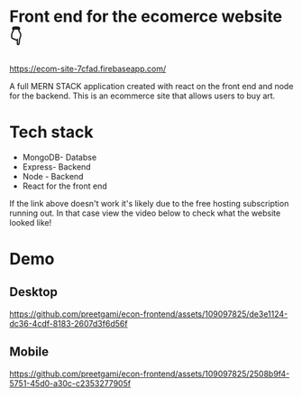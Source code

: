 # Front end for the ecomerce website 👇
https://ecom-site-7cfad.firebaseapp.com/


A full MERN STACK application created with react on the front end and node for the backend.
This is an ecommerce site that allows users to buy art. 

# Tech stack 

+ MongoDB- Databse
+ Express- Backend
+ Node - Backend
+ React for the front end

If the link above doesn't work it's likely due to the free hosting subscription running out.
In that case view the video below to check what the website looked like!



# Demo

## Desktop
https://github.com/preetgami/econ-frontend/assets/109097825/de3e1124-dc36-4cdf-8183-2607d3f6d56f

## Mobile
https://github.com/preetgami/econ-frontend/assets/109097825/2508b9f4-5751-45d0-a30c-c2353277905f

